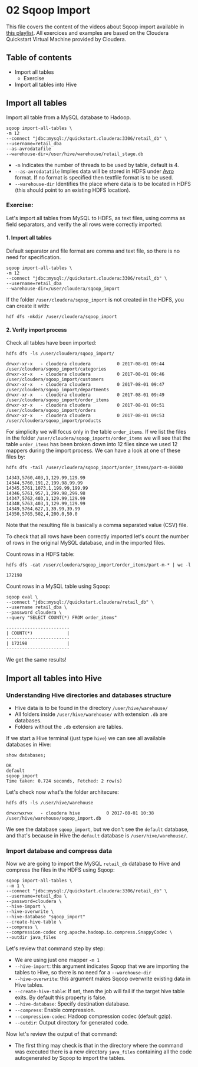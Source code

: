 # 02 Sqoop Import

This file covers the content of the videos about Sqoop import available in [this playlist](https://www.youtube.com/playlist?list=PLf0swTFhTI8rJvGpOp-LujOcpk-Rlz-yE). All exercices and examples are
based on the Cloudera Quickstart Virtual Machine provided by Cloudera.

## Table of contents

* Import all tables
  * Exercise
* Import all tables into Hive


## Import all tables

Import all table from a MySQL database to Hadoop.

```
sqoop import-all-tables \
-m 12
--connect "jdbc:mysql://quickstart.cloudera:3306/retail_db" \
--username=retail_dba
--as-avrodatafile
--warehouse-dir=/user/hive/warehouse/retail_stage.db
```

* `-m` Indicates the number of threads to be used by table, default is 4.
* `--as-avrodatatile` Implies data will be stored in HDFS under [Avro](https://avro.apache.org/) format. If no format is specified then textfile format is to be used.
* `--warehouse-dir` Identifies the place where data is to be located in HDFS (this should point to an existing HDFS location).

### Exercise:

Let's import all tables from MySQL to HDFS, as text files, using comma as field separators, and verify
the all rows were correctly imported: 

#### 1. Import all tables 

Default separator and file format are comma and text file, so there is no need for specification.

```
sqoop import-all-tables \
-m 12
--connect "jdbc:mysql://quickstart.cloudera:3306/retail_db" \
--username=retail_dba
--warehouse-dir=/user/cloudera/sqoop_import
```

If the folder `/user/cloudera/sqoop_import` is not created in the HDFS, you can create it with:

```
hdf dfs -mkdir /user/cloudera/sqoop_import
```

#### 2. Verify import process

Check all tables have been imported:

```
hdfs dfs -ls /user/cloudera/sqoop_import/

drwxr-xr-x   - cloudera cloudera          0 2017-08-01 09:44 /user/cloudera/sqoop_import/categories
drwxr-xr-x   - cloudera cloudera          0 2017-08-01 09:46 /user/cloudera/sqoop_import/customers
drwxr-xr-x   - cloudera cloudera          0 2017-08-01 09:47 /user/cloudera/sqoop_import/departments
drwxr-xr-x   - cloudera cloudera          0 2017-08-01 09:49 /user/cloudera/sqoop_import/order_items
drwxr-xr-x   - cloudera cloudera          0 2017-08-01 09:51 /user/cloudera/sqoop_import/orders
drwxr-xr-x   - cloudera cloudera          0 2017-08-01 09:53 /user/cloudera/sqoop_import/products
```

For simplicity we will focus only in the table `order_items`. If we list the files in the folder 
`/user/cloudera/sqoop_imports/order_items` we will see that the table `order_items`
has been broken down into 12 files since we used 12 mappers during the import process. We
can have a look at one of these files by:

```
hdfs dfs -tail /user/cloudera/sqoop_import/order_items/part-m-00000

14343,5760,403,1,129.99,129.99
14344,5760,191,2,199.98,99.99
14345,5761,1073,1,199.99,199.99
14346,5761,957,1,299.98,299.98
14347,5762,403,1,129.99,129.99
14348,5763,403,1,129.99,129.99
14349,5764,627,1,39.99,39.99
14350,5765,502,4,200.0,50.0
```

Note that the resulting file is basically a comma separated value (CSV) file.

To check that all rows have been correctly imported let's count the number of rows in the original
MySQL database, and in the imported files.

Count rows in a HDFS table:

```
hdfs dfs -cat /user/cloudera/sqoop_import/order_items/part-m-* | wc -l

172198
```

Count rows in a MySQL table using Sqoop:

```
sqoop eval \
--connect "jdbc:mysql://quickstart.cloudera/retail_db" \
--username retail_dba \ 
--password cloudera \ 
--query "SELECT COUNT(*) FROM order_items"

------------------------
| COUNT(*)             | 
------------------------
| 172198               | 
------------------------
```

We get the same results!


## Import all tables into Hive

### Understanding Hive directories and databases structure

* Hive data is to be found in the directory `/user/hive/warehouse/`
* All folders inside `/user/hive/warehouse/` with extension `.db` are databases.
* Folders without the `.db` extension are tables.

If we start a Hive terminal (just type `hive`) we can see all available databases in Hive:

```
show databases;

OK
default
sqoop_import
Time taken: 0.724 seconds, Fetched: 2 row(s)
```

Let's check now what's the folder architecure: 

```
hdfs dfs -ls /user/hive/warehouse

drwxrwxrwx   - cloudera hive          0 2017-08-01 10:38 /user/hive/warehouse/sqoop_import.db
```

We see the database `sqoop_import`, but we don't see the `default` database, and that's because
in Hive the `default` database is `/user/hive/warehouse/`.

### Import database and compress data

Now we are going to import the MySQL `retail_db` database to Hive and compress the files in the HDFS 
using Sqoop:

```
sqoop import-all-tables \
--m 1 \
--connect "jdbc:mysql://quickstart.cloudera:3306/retail_db" \
--username=retail_dba \
--password=cloudera \
--hive-import \
--hive-overwrite \
--hive-database "sqoop_import"
--create-hive-table \
--compress \
--compression-codec org.apache.hadoop.io.compress.SnappyCodec \
--outdir java_files
```

Let's review that command step by step:

* We are using just one mapper `-m 1`
* `--hive-import`: this argument indicates Sqoop that we are importing the tables to Hive, so there
  is no need for a `--warehouse-dir`
* `--hive-overwrite`: this argument makes Sqoop overwrite existing data in Hive tables.
* `--create-hive-table`: If set, then the job will fail if the target hive
  table exits. By default this property is false.
* `--hive-database`: Specify destination database.
* `--compress`: Enable compression.
* `--compression-codec`: Hadoop compression codec (default gzip).
* `--outdir`: Output directory for generated code.

Now let's review the output of that command: 

* The first thing may check is that in the directory where the command was executed there is a 
  new directory `java_files` containing all the code autogenerated by Sqoop to import the tables.

